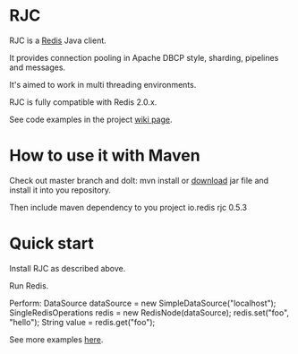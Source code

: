 # RJC
RJC is a [Redis](http://redis.io/) Java client.

It provides connection pooling in Apache DBCP style, sharding, pipelines and messages.

It's aimed to work in multi threading environments.

RJC is fully compatible with Redis 2.0.x.

See code examples in the project [wiki page](https://github.com/e-mzungu/rjc/wiki/Code-examples).

# How to use it with Maven
Check out master branch and doIt:
    mvn install
or [download](https://github.com/e-mzungu/rjc/downloads) jar file and install it into you repository.

Then include maven dependency to you project
        <dependency>
            <groupId>io.redis</groupId>
            <artifactId>rjc</artifactId>
            <version>0.5.3</version>
        </dependency>

# Quick start

Install RJC as described above.

Run Redis.

Perform:
        DataSource dataSource = new SimpleDataSource("localhost");
        SingleRedisOperations redis = new RedisNode(dataSource);
        redis.set("foo", "hello");
        String value = redis.get("foo");

See more examples [here](https://github.com/e-mzungu/rjc/wiki/Code-examples).








